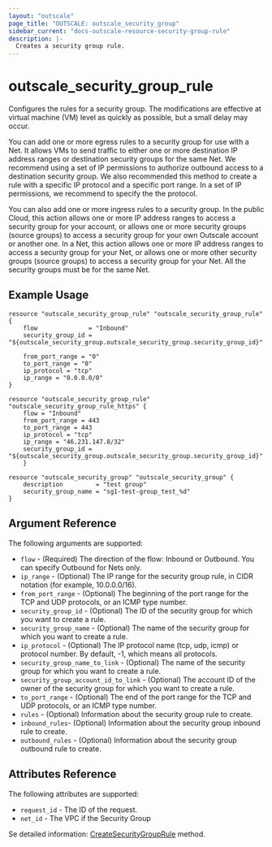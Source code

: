 ```yaml
---
layout: "outscale"
page_title: "OUTSCALE: outscale_security_group"
sidebar_current: "docs-outscale-resource-security-group-rule"
description: |-
  Creates a security group rule.
---
```


# outscale_security_group_rule

Configures the rules for a security group.
The modifications are effective at virtual machine (VM) level as quickly as possible, but a small delay may occur.

You can add one or more egress rules to a security group for use with a Net.
It allows VMs to send traffic to either one or more destination IP address ranges or destination security groups for the same Net.
We recommend using a set of IP permissions to authorize outbound access to a destination security group. We also recommended this method to create a rule with a specific IP protocol and a specific port range. In a set of IP permissions, we recommend to specify the the protocol.

You can also add one or more ingress rules to a security group.
In the public Cloud, this action allows one or more IP address ranges to access a security group for your account, or allows one or more security groups (source groups) to access a security group for your own Outscale account or another one.
In a Net, this action allows one or more IP address ranges to access a security group for your Net, or allows one or more other security groups (source groups) to access a security group for your Net. All the security groups must be for the same Net.


## Example Usage

```hcl
resource "outscale_security_group_rule" "outscale_security_group_rule" {
	flow              = "Inbound"
	security_group_id = "${outscale_security_group.outscale_security_group.security_group_id}"

	from_port_range = "0"
	to_port_range = "0"
	ip_protocol = "tcp"
	ip_range = "0.0.0.0/0"
}

resource "outscale_security_group_rule" "outscale_security_group_rule_https" {
	flow = "Inbound"
	from_port_range = 443
	to_port_range = 443
	ip_protocol = "tcp"
	ip_range = "46.231.147.8/32"
	security_group_id = "${outscale_security_group.outscale_security_group.security_group_id}"
	}

resource "outscale_security_group" "outscale_security_group" {
	description         = "test group"
	security_group_name = "sg1-test-group_test_%d"
}
```

## Argument Reference

The following arguments are supported:

* `flow` - (Required) The direction of the flow: Inbound or Outbound. You can specify Outbound for Nets only.
* `ip_range` - (Optional) The IP range for the security group rule, in CIDR notation (for example, 10.0.0.0/16).
* `from_port_range` - (Optional) The beginning of the port range for the TCP and UDP protocols, or an ICMP type number.
* `security_group_id` - (Optional) The ID of the security group for which you want to create a rule.
* `security_group_name` - (Optional) The name of the security group for which you want to create a rule. 
* `ip_protocol` - (Optional) The IP protocol name (tcp, udp, icmp) or protocol number. By default, -1, which means all protocols.
* `security_group_name_to_link` - (Optional) The name of the security group for which you want to create a rule.
* `security_group_account_id_to_link` - (Optional) 	The account ID of the owner of the security group for which you want to create a rule.
* `to_port_range` - (Optional) The end of the port range for the TCP and UDP protocols, or an ICMP type number.
* `rules` - (Optional) Information about the security group rule to create.
* `inbound_rules`- (Optional) Information about the security group inbound rule to create.
* `outbound_rules` - (Optional) Information about the security group outbound rule to create.



## Attributes Reference

The following attributes are supported:

* `request_id` - The ID of the request.
* `net_id` - The VPC if the Security Group

Se detailed information: [CreateSecurityGroupRule](https://docs-beta.outscale.com/#createsecuritygrouprule) method.